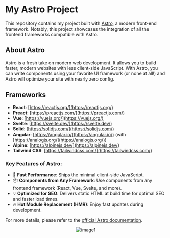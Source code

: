 # My Astro Project

This repository contains my project built with [Astro](https://astro.build/), a modern front-end framework. Notably, this project showcases the integration of all the frontend frameworks compatible with Astro.


## About Astro

Astro is a fresh take on modern web development. It allows you to build faster, modern websites with less client-side JavaScript. With Astro, you can write components using your favorite UI framework (or none at all!) and Astro will optimize your site with nearly zero config.

## Frameworks

- **React**: [https://reactjs.org/](https://reactjs.org/)
- **Preact**: [https://preactjs.com/](https://preactjs.com/)
- **Vue**: [https://vuejs.org/](https://vuejs.org/)
- **Svelte**: [https://svelte.dev/](https://svelte.dev/)
- **Solid**: [https://solidjs.com/](https://solidjs.com/)
- **Angular**: [https://angular.io/](https://angular.io/) (with [https://analogjs.org/](https://analogjs.org/))
- **Alpine**: [https://alpinejs.dev/](https://alpinejs.dev/)
- **Tailwind CSS**: [https://tailwindcss.com/](https://tailwindcss.com/)

### Key Features of Astro:

- 🚀 **Fast Performance**: Ships the minimal client-side JavaScript.
- 📦 **Components from Any Framework**: Use components from any frontend framework (React, Vue, Svelte, and more).
- 💡 **Optimized for SEO**: Delivers static HTML at build time for optimal SEO and faster load times.
- 🔥 **Hot Module Replacement (HMR)**: Enjoy fast updates during development.

For more details, please refer to the [official Astro documentation](https://docs.astro.build/).
<p align="center">
  <img src="https://github.com/VLtim43/Astro-Frameworks-Showcase/assets/69370181/8edc7340-b82d-435f-9fa5-c5160c8011de" alt="image1"  />
</p>






